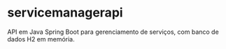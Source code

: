 # servicemanagerapi
API em Java Spring Boot para gerenciamento de serviços, com banco de dados H2 em memória.
